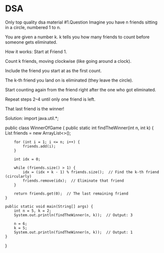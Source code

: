 # DSA
Only top quality dsa material
#1.Question
Imagine you have n friends sitting in a circle, numbered 1 to n.

You are given a number k.
k tells you how many friends to count before someone gets eliminated.

How it works:
Start at Friend 1.

Count k friends, moving clockwise (like going around a clock).

Include the friend you start at as the first count.

The k-th friend you land on is eliminated (they leave the circle).

Start counting again from the friend right after the one who got eliminated.

Repeat steps 2–4 until only one friend is left.

That last friend is the winner!

Solution:
import java.util.*;

public class WinnerOfGame {
    public static int findTheWinner(int n, int k) {
        List<Integer> friends = new ArrayList<>();
        
        for (int i = 1; i <= n; i++) {
            friends.add(i);
        }
        
        int idx = 0;
        
        while (friends.size() > 1) {
            idx = (idx + k - 1) % friends.size();  // Find the k-th friend (circularly)
            friends.remove(idx);  // Eliminate that friend
        }
        
        return friends.get(0);  // The last remaining friend
    }

    public static void main(String[] args) {
        int n = 5, k = 2;
        System.out.println(findTheWinner(n, k));  // Output: 3

        n = 6;
        k = 5;
        System.out.println(findTheWinner(n, k));  // Output: 1
    }
}

